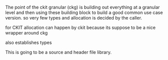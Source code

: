 The point of the ckit granular (ckg) is building out everything at a granular level  and then using these building block to build a good common use case version. so very few types and allocation is decided by the caller.

for CKIT allocation can happen by ckit because its suppose to be a nice wrapper around ckg

also establishes types

This is going to be a source and header file library.
